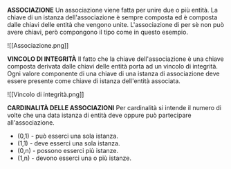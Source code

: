 **ASSOCIAZIONE**
Un associazione viene fatta per unire due o più entità. La chiave di un istanza dell'associazione è sempre composta ed è composta dalle chiavi delle entità che vengono unite. L'associazione di per sè non può avere chiavi, però compongono il tipo come in questo esempio.

![[Associazione.png]]

**VINCOLO DI INTEGRITÀ**
Il fatto che la chiave dell'associazione è una chiave composta derivata dalle chiavi delle entità porta ad un vincolo di integrità. Ogni valore componente di una chiave di una istanza di associazione deve essere presente come chiave di istanza dell'entità associata.

![[Vincolo di integrità.png]]

**CARDINALITÀ DELLE ASSOCIAZIONI**
Per cardinalità si intende il numero di volte che una data istanza di entità deve oppure può partecipare all'associazione.
- (0,1) - può esserci una sola istanza.
- (1,1) - deve esserci una sola istanza.
- (0,n) - possono esserci più istanze.
- (1,n) - devono esserci una o più istanze.